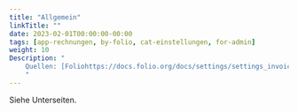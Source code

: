 ```yaml
---
title: "Allgemein"
linkTitle: ""
date: 2023-02-01T00:00:00-00:00
tags: [app-rechnungen, by-folio, cat-einstellungen, for-admin]
weight: 10
Description: "
    Quellen: [Foliohttps://docs.folio.org/docs/settings/settings_invoices/settings_invoices/#settings--invoices--approvalsxxx) & [GBV](https://info.gbv.de/display/FOLIOGBVEXTERN/Einstellungen+(Rechnungen):+Allgemein)
    "
---
```


Siehe Unterseiten.
